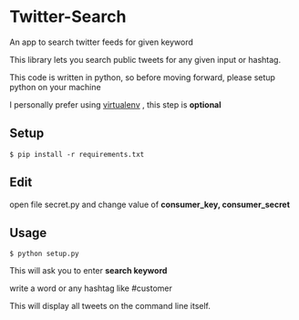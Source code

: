 # Twitter-Search
An app to search twitter feeds for given keyword

This library lets you search public tweets for any given input or hashtag.

This code is written in python, so before moving forward, please setup python on your machine

I personally prefer using [virtualenv][1] , this step is **optional**

## Setup

	$ pip install -r requirements.txt

## Edit
  open file secret.py and change value of **consumer_key, consumer_secret**

## Usage
	$ python setup.py

This will ask you to enter **search keyword**

write a word or any hashtag like #customer

This will display all tweets on the command line itself.

[1]: https://pypi.python.org/pypi/virtualenv
